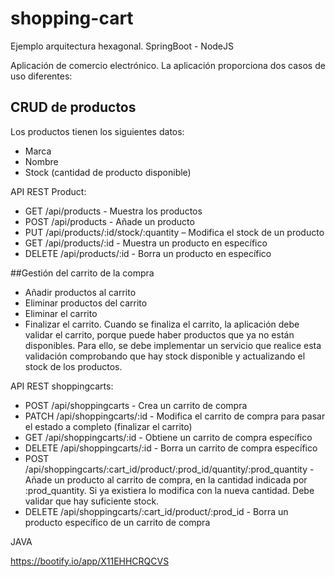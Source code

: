 # shopping-cart
Ejemplo arquitectura hexagonal. SpringBoot - NodeJS

Aplicación de comercio electrónico. La aplicación proporciona dos casos de uso diferentes:

## CRUD de productos

Los productos tienen los siguientes datos:

* Marca
* Nombre
* Stock (cantidad de producto disponible)

API REST Product:

* GET /api/products - Muestra los productos
* POST /api/products - Añade un producto
* PUT /api/products/:id/stock/:quantity – Modifica el stock de un producto
* GET /api/products/:id - Muestra un producto en específico
* DELETE /api/products/:id - Borra un producto en específico


##Gestión del carrito de la compra

* Añadir productos al carrito
* Eliminar productos del carrito
* Eliminar el carrito
* Finalizar el carrito. Cuando se finaliza el carrito, la aplicación debe validar el carrito, porque puede haber productos que ya no están disponibles. Para ello, se debe implementar un servicio que realice esta validación comprobando que hay stock disponible y actualizando el stock de los productos.

API REST shoppingcarts:

* POST /api/shoppingcarts - Crea un carrito de compra
* PATCH /api/shoppingcarts/:id - Modifica el carrito de compra para pasar el estado a completo (finalizar el carrito)
* GET /api/shoppingcarts/:id - Obtiene un carrito de compra específico
* DELETE /api/shoppingcarts/:id - Borra un carrito de compra específico
* POST /api/shoppingcarts/:cart_id/product/:prod_id/quantity/:prod_quantity - Añade un producto al carrito de compra, en la cantidad indicada por :prod_quantity. Si ya existiera lo modifica con la nueva cantidad. Debe validar que hay suficiente stock.
* DELETE /api/shoppingcarts/:cart_id/product/:prod_id - Borra un producto específico de un carrito de compra


JAVA

https://bootify.io/app/X11EHHCRQCVS